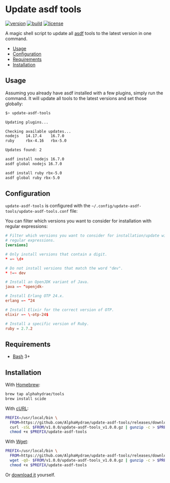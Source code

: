 # Update asdf tools

[![version](https://img.shields.io/endpoint?url=https://raw.githubusercontent.com/AlphaHydrae/update-asdf-tools/main/badge.json?version=1.0.0)](https://github.com/AlphaHydrae/scide/releases)
[![build](https://github.com/AlphaHydrae/update-asdf-tools/actions/workflows/build.yml/badge.svg)](https://github.com/AlphaHydrae/update-asdf-tools/actions/workflows/build.yml)
[![license](https://img.shields.io/static/v1?label=license&message=MIT&color=informational)](https://opensource.org/licenses/MIT)

A magic shell script to update all [asdf][asdf] tools to the latest version in
one command.

<!-- START doctoc generated TOC please keep comment here to allow auto update -->
<!-- DON'T EDIT THIS SECTION, INSTEAD RE-RUN doctoc TO UPDATE -->

- [Usage](#usage)
- [Configuration](#configuration)
- [Requirements](#requirements)
- [Installation](#installation)

<!-- END doctoc generated TOC please keep comment here to allow auto update -->

## Usage

Assuming you already have asdf installed with a few plugins, simply run the
command. It will update all tools to the latest versions and set those globally:

```bash
$> update-asdf-tools

Updating plugins...

Checking available updates...
nodejs   14.17.4    16.7.0
ruby     rbx-4.16   rbx-5.0

Updates found: 2

asdf install nodejs 16.7.0
asdf global nodejs 16.7.0

asdf install ruby rbx-5.0
asdf global ruby rbx-5.0
```

## Configuration

`update-asdf-tools` is configured with the
`~/.config/update-asdf-tools/update-asdf-tools.conf` file:

You can filter which versions you want to consider for installation with regular
expressions:

```conf
# Filter which versions you want to consider for installation/update with
# regular expressions.
[versions]

# Only install versions that contain a digit.
* =~ \d+

# Do not install versions that match the word "dev".
* !=~ dev

# Install an OpenJDK variant of Java.
java =~ ^openjdk-

# Install Erlang OTP 24.x.
erlang =~ ^24

# Install Elixir for the correct version of OTP.
elixir =~ \-otp-24$

# Install a specific version of Ruby.
ruby = 2.7.2
```

## Requirements

* [Bash](https://www.gnu.org/software/bash/) 3+

## Installation

With [Homebrew](https://brew.sh):

```bash
brew tap alphahydrae/tools
brew install scide
```

With [cURL](https://curl.se):

```bash
PREFIX=/usr/local/bin \
  FROM=https://github.com/AlphaHydrae/update-asdf-tools/releases/download && \
  curl -sSL $FROM/v1.0.0/update-asdf-tools_v1.0.0.gz | gunzip -c > $PREFIX/update-asdf-tools && \
  chmod +x $PREFIX/update-asdf-tools
```

With [Wget](https://www.gnu.org/software/wget/):

```bash
PREFIX=/usr/local/bin \
  FROM=https://github.com/AlphaHydrae/update-asdf-tools/releases/download && \
  wget -qO- $FROM/v1.0.0/update-asdf-tools_v1.0.0.gz | gunzip -c > $PREFIX/update-asdf-tools && \
  chmod +x $PREFIX/update-asdf-tools
```

Or [download it](https://github.com/AlphaHydrae/update-asdf-tools/releases) yourself.

[asdf]: https://asdf-vm.com
